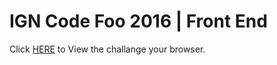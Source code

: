 # IGN Code Foo 2016 | Front End 
Click [HERE](http://nicholaskrause.github.io/ign_code_foo_2016/ "HERE") to View the challange your browser.
